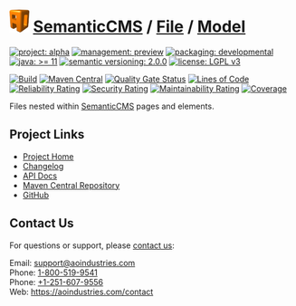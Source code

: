 # [<img src="ao-logo.png" alt="AO Logo" width="35" height="40">](https://github.com/ao-apps) [SemanticCMS](https://github.com/ao-apps/semanticcms) / [File](https://github.com/ao-apps/semanticcms-file) / [Model](https://github.com/ao-apps/semanticcms-file-model)

[![project: alpha](https://semanticcms.com/ao-badges/project-alpha.svg)](https://aoindustries.com/life-cycle#project-alpha)
[![management: preview](https://semanticcms.com/ao-badges/management-preview.svg)](https://aoindustries.com/life-cycle#management-preview)
[![packaging: developmental](https://semanticcms.com/ao-badges/packaging-developmental.svg)](https://aoindustries.com/life-cycle#packaging-developmental)  
[![java: &gt;= 11](https://semanticcms.com/ao-badges/java-11.svg)](https://docs.oracle.com/en/java/javase/11/)
[![semantic versioning: 2.0.0](https://semanticcms.com/ao-badges/semver-2.0.0.svg)](http://semver.org/spec/v2.0.0.html)
[![license: LGPL v3](https://semanticcms.com/ao-badges/license-lgpl-3.0.svg)](https://www.gnu.org/licenses/lgpl-3.0)

[![Build](https://github.com/ao-apps/semanticcms-file-model/workflows/Build/badge.svg?branch=master)](https://github.com/ao-apps/semanticcms-file-model/actions?query=workflow%3ABuild)
[![Maven Central](https://maven-badges.herokuapp.com/maven-central/com.semanticcms/semanticcms-file-model/badge.svg)](https://maven-badges.herokuapp.com/maven-central/com.semanticcms/semanticcms-file-model)
[![Quality Gate Status](https://sonarcloud.io/api/project_badges/measure?branch=master&project=com.semanticcms%3Asemanticcms-file-model&metric=alert_status)](https://sonarcloud.io/dashboard?branch=master&id=com.semanticcms%3Asemanticcms-file-model)
[![Lines of Code](https://sonarcloud.io/api/project_badges/measure?branch=master&project=com.semanticcms%3Asemanticcms-file-model&metric=ncloc)](https://sonarcloud.io/component_measures?branch=master&id=com.semanticcms%3Asemanticcms-file-model&metric=ncloc)  
[![Reliability Rating](https://sonarcloud.io/api/project_badges/measure?branch=master&project=com.semanticcms%3Asemanticcms-file-model&metric=reliability_rating)](https://sonarcloud.io/component_measures?branch=master&id=com.semanticcms%3Asemanticcms-file-model&metric=Reliability)
[![Security Rating](https://sonarcloud.io/api/project_badges/measure?branch=master&project=com.semanticcms%3Asemanticcms-file-model&metric=security_rating)](https://sonarcloud.io/component_measures?branch=master&id=com.semanticcms%3Asemanticcms-file-model&metric=Security)
[![Maintainability Rating](https://sonarcloud.io/api/project_badges/measure?branch=master&project=com.semanticcms%3Asemanticcms-file-model&metric=sqale_rating)](https://sonarcloud.io/component_measures?branch=master&id=com.semanticcms%3Asemanticcms-file-model&metric=Maintainability)
[![Coverage](https://sonarcloud.io/api/project_badges/measure?branch=master&project=com.semanticcms%3Asemanticcms-file-model&metric=coverage)](https://sonarcloud.io/component_measures?branch=master&id=com.semanticcms%3Asemanticcms-file-model&metric=Coverage)

Files nested within [SemanticCMS](https://github.com/ao-apps/semanticcms) pages and elements.

## Project Links
* [Project Home](https://semanticcms.com/file/model/)
* [Changelog](https://semanticcms.com/file/model/changelog)
* [API Docs](https://semanticcms.com/file/model/apidocs/)
* [Maven Central Repository](https://central.sonatype.com/search?namespace=com.semanticcms&q=a%3Asemanticcms-file-model)
* [GitHub](https://github.com/ao-apps/semanticcms-file-model)

## Contact Us
For questions or support, please [contact us](https://aoindustries.com/contact):

Email: [support@aoindustries.com](mailto:support@aoindustries.com)  
Phone: [1-800-519-9541](tel:1-800-519-9541)  
Phone: [+1-251-607-9556](tel:+1-251-607-9556)  
Web: https://aoindustries.com/contact
